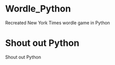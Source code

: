 # Wordle_Python
Recreated New York Times wordle game in Python

# Shout out Python
Shout out Python
